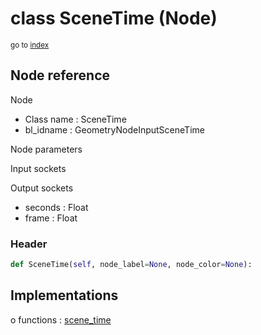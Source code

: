 # class SceneTime (Node)

<sub>go to [index](/docs/index.md)</sub>

## Node reference

Node
 - Class name : SceneTime
 - bl_idname : GeometryNodeInputSceneTime

Node parameters

Input sockets

Output sockets
 - seconds : Float
 - frame : Float

### Header

``` python
def SceneTime(self, node_label=None, node_color=None):
```

## Implementations

o functions : [scene_time](/docs/GeoNodes_classes/scene_time.md)

